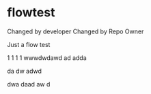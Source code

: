 flowtest
========

Changed by developer
Changed by Repo Owner

Just a flow test

1
1
1
1
wwwdwdawd
ad
adda

da
dw
adwd

dwa
daad
aw
d

